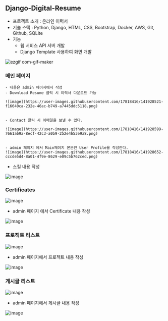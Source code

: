 ## Django-Digital-Resume

- 프로젝트 소개 :  온라인 이력서
- 기술 스택 : Python, Django, HTML, CSS, Bootstrap, Docker, AWS, Git, Github, SQLite
- 기능
    - 웹 서비스 API 서버 개발
    - Django Template 사용하여 화면 개발
    

 ![ezgif com-gif-maker](https://user-images.githubusercontent.com/17818416/141928092-0a9e42e7-ff89-4a2f-a3e3-30ab74faab05.gif)
    
   
   ### 메인 페이지
    
    - 내용은 admin 페이지에서 작성
    - Download Resume 클릭 시 이력서 다운로드 가능
    
    ![image](https://user-images.githubusercontent.com/17818416/141928521-f16640ca-232e-46ac-b749-a7445ddc5118.png)

    
    - Contact 클릭 시 이메일을 보낼 수 있다.
    
    ![image](https://user-images.githubusercontent.com/17818416/141928599-7661a69a-8ecf-42c3-a0b9-252e4653e9a8.png)

    
    - admin 페이지 에서 Main페이지 본문인 User Profile을 작성한다.
    ![image](https://user-images.githubusercontent.com/17818416/141928652-cccde5d4-8a01-4f9e-8629-e09c5b762ced.png)



  - 스킬 내용 작성

  ![image](https://user-images.githubusercontent.com/17818416/141928704-d56974cb-e0f8-4456-a041-8e6b3a5830ea.png)



### Certificates
![image](https://user-images.githubusercontent.com/17818416/141928830-987d5662-a60a-44a4-952a-7542cdd059fd.png)



- admin 페이지 에서 Certificate 내용 작성

![image](https://user-images.githubusercontent.com/17818416/141928913-94a9f4a9-cc34-4130-ba88-f4bdadf4767c.png)

### 프로젝트 리스트

![image](https://user-images.githubusercontent.com/17818416/141928974-d11e2039-4b22-4235-bd0d-2ff1e1056b7f.png)

- admin 페이지에서 프로젝트 내용 작성

![image](https://user-images.githubusercontent.com/17818416/141929024-eec84364-548e-403d-96fe-27a17475d0ec.png)

### 게시글 리스트

![image](https://user-images.githubusercontent.com/17818416/141929057-becd1107-3255-47c2-bbe0-2b747a3d69e3.png)

- admin 페이지에서 게시글 내용 작성

![image](https://user-images.githubusercontent.com/17818416/141929091-811393e3-7610-4d86-be79-2a37911499e6.png)
